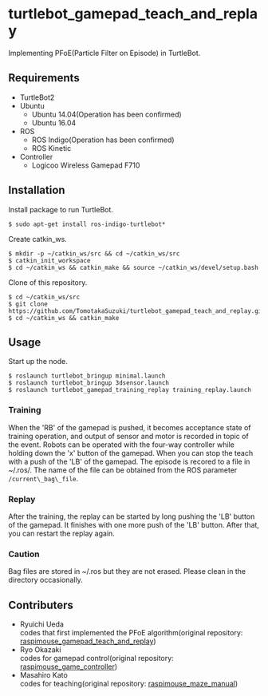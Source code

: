 # turtlebot_gamepad_teach_and_replay
Implementing PFoE(Particle Filter on Episode) in TurtleBot. 
## Requirements
* TurtleBot2
* Ubuntu
  * Ubuntu 14.04(Operation has been confirmed)
  * Ubuntu 16.04
* ROS
  * ROS Indigo(Operation has been confirmed)
  * ROS Kinetic
* Controller
  * Logicoo Wireless Gamepad F710
## Installation
Install package to run TurtleBot.
```
$ sudo apt-get install ros-indigo-turtlebot*
```
Create catkin_ws.
```
$ mkdir -p ~/catkin_ws/src && cd ~/catkin_ws/src
$ catkin_init_workspace
$ cd ~/catkin_ws && catkin_make && source ~/catkin_ws/devel/setup.bash
```
Clone of this repository.
```
$ cd ~/catkin_ws/src
$ git clone https://github.com/TomotakaSuzuki/turtlebot_gamepad_teach_and_replay.git
$ cd ~/catkin_ws && catkin_make
```
## Usage
Start up the node.
```
$ roslaunch turtlebot_bringup minimal.launch
$ roslaunch turtlebot_bringup 3dsensor.launch
$ roslaunch turtlebot_gamepad_training_replay training_replay.launch
```
### Training
When the 'RB' of the gamepad is pushed, it becomes acceptance state of training operation, and output of sensor and motor is recorded in topic of the event. Robots can be operated with the four-way controller while holding down the 'x' button of the gamepad. When you can stop the teach with a push of the 'LB' of the gamepad. The episode is recored to a file in ~/.ros/. The name of the file can be obtained from the ROS parameter `/current\_bag\_file`.
### Replay
After the training, the replay can be started by long pushing the 'LB' button of the gamepad. It finishes with one more push of the 'LB' button. After that, you can restart the replay again.  
### Caution
Bag files are stored in ~/.ros but they are not erased. Please clean in the directory occasionally.
## Contributers
* Ryuichi Ueda  
codes that first implemented the PFoE algorithm(original repository: [raspimouse_gamepad_teach_and_replay](https://github.com/ryuichiueda/raspimouse_gamepad_teach_and_replay))
* Ryo Okazaki  
codes for gamepad control(original repository: [raspimouse_game_controller](https://github.com/zaki0929/raspimouse_game_controller))
* Masahiro Kato  
codes for teaching(original repository: [raspimouse_maze_manual](https://github.com/kato-masahiro/raspimouse_maze_manual))

